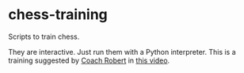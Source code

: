# chess-training

Scripts to train chess.

They are interactive. Just run them with a Python interpreter.
This is a training suggested by [Coach Robert](https://www.youtube.com/@CoachRobertChess) in [this video](https://www.youtube.com/watch?v=Dj53xUxs8qw).
